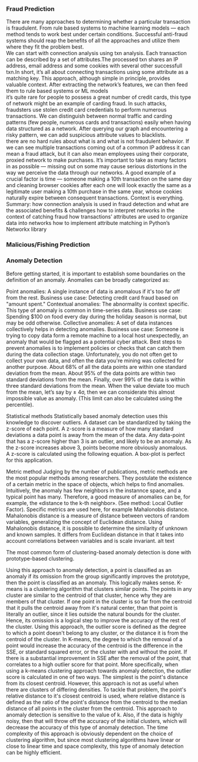 


### Fraud Prediction
There are many approaches to determining whether a particular transaction is fraudulent. From rule based systems to machine learning models — each method tends to work best under certain conditions. Successful anti-fraud systems should reap the benefits of all the approaches and utilize them where they fit the problem best.  
We can start with connection analysis using txn analysis. Each transaction can be described by a set of attributes.The processed txn shares an IP address, email address and some cookies with several other successfull txn.In short, it’s all about connecting transactions using some attribute as a matching key. This approach, although simple in principle, provides valuable context. After extracting the network’s features, we can then feed them to rule based systems or ML models  
it’s quite rare for people to possess a great number of credit cards, this type of network might be an example of carding fraud. In such attacks, fraudsters use stolen credit card credentials to perform numerous transactions. We can distinguish between normal traffic and carding patterns (few people, numerous cards and transactions) easily when having data structured as a network. After querying our graph and encountering a risky pattern, we can add suspicious attribute values to blacklists.   
there are no hard rules about what is and what is not fraudulent behavior. If we can see multiple transactions coming out of a common IP address it can mean a fraud attack, but it can also mean employees using their corporate, proxied network to make purchases. It’s important to take as many factors in as possible — missing out on some may cause serious distortions in the way we perceive the data through our networks. A good example of a crucial factor is time — someone making a 10th transaction on the same day and cleaning browser cookies after each one will look exactly the same as a legitimate user making a 10th purchase in the same year, whose cookies naturally expire between consequent transactions. Context is everything.
Summary:
how connection analysis is used in fraud detection and what are the associated benefits & challenges
how to interpret networks in the context of catching fraud
how transactions’ attributes are used to organize data into networks
how to implement attribute matching in Python’s Networkx library

   


### Malicious/Fishing Prediction    


### Anomaly Detection

Before getting started, it is important to establish some boundaries on the definition of an anomaly. Anomalies can be broadly categorized as:

Point anomalies: A single instance of data is anomalous if it's too far off from the rest. Business use case: Detecting credit card fraud based on "amount spent."
Contextual anomalies: The abnormality is context specific. This type of anomaly is common in time-series data. Business use case: Spending $100 on food every day during the holiday season is normal, but may be odd otherwise.
Collective anomalies: A set of data instances collectively helps in detecting anomalies. Business use case: Someone is trying to copy data form a remote machine to a local host unexpectedly, an anomaly that would be flagged as a potential cyber attack.
Best steps to prevent anomalies is to implement policies or checks that can catch them during the data collection stage. Unfortunately, you do not often get to collect your own data, and often the data you're mining was collected for another purpose. About 68% of all the data points are within one standard deviation from the mean. About 95% of the data points are within two standard deviations from the mean. Finally, over 99% of the data is within three standard deviations from the mean. When the value deviate too much from the mean, let’s say by ± 4σ, then we can considerate this almost impossible value as anomaly. (This limit can also be calculated using the percentile).

Statistical methods
Statistically based anomaly detection uses this knowledge to discover outliers. A dataset can be standardized by taking the z-score of each point. A z-score is a measure of how many standard deviations a data point is away from the mean of the data. Any data-point that has a z-score higher than 3 is an outlier, and likely to be an anomaly. As the z-score increases above 3, points become more obviously anomalous. A z-score is calculated using the following equation. A box-plot is perfect for this application.

Metric method
Judging by the number of publications, metric methods are the most popular methods among researchers. They postulate the existence of a certain metric in the space of objects, which helps to find anomalies. Intuitively, the anomaly has few neighbors in the instannce space, and a typical point has many. Therefore, a good measure of anomalies can be, for example, the «distance to the k-th neighbor». (See method: Local Outlier Factor). Specific metrics are used here, for example Mahalonobis distance. Mahalonobis distance is a measure of distance between vectors of random variables, generalizing the concept of Euclidean distance. Using Mahalonobis distance, it is possible to determine the similarity of unknown and known samples. It differs from Euclidean distance in that it takes into account correlations between variables and is scale invariant. alt text

The most common form of clustering-based anomaly detection is done with prototype-based clustering.

Using this approach to anomaly detection, a point is classified as an anomaly if its omission from the group significantly improves the prototype, then the point is classified as an anomaly. This logically makes sense. K-means is a clustering algorithm that clusters similar points. The points in any cluster are similar to the centroid of that cluster, hence why they are members of that cluster. If one point in the cluster is so far from the centroid that it pulls the centroid away from it's natural center, than that point is literally an outlier, since it lies outside the natural bounds for the cluster. Hence, its omission is a logical step to improve the accuracy of the rest of the cluster. Using this approach, the outlier score is defined as the degree to which a point doesn't belong to any cluster, or the distance it is from the centroid of the cluster. In K-means, the degree to which the removal of a point would increase the accuracy of the centroid is the difference in the SSE, or standard squared error, or the cluster with and without the point. If there is a substantial improvement in SSE after the removal of the point, that correlates to a high outlier score for that point. More specifically, when using a k-means clustering approach towards anomaly detection, the outlier score is calculated in one of two ways. The simplest is the point's distance from its closest centroid. However, this approach is not as useful when there are clusters of differing densities. To tackle that problem, the point's relative distance to it's closest centroid is used, where relative distance is defined as the ratio of the point's distance from the centroid to the median distance of all points in the cluster from the centroid. This approach to anomaly detection is sensitive to the value of k. Also, if the data is highly noisy, then that will throw off the accuracy of the initial clusters, which will decrease the accuracy of this type of anomaly detection. The time complexity of this approach is obviously dependent on the choice of clustering algorithm, but since most clustering algorithms have linear or close to linear time and space complexity, this type of anomaly detection can be highly efficient.